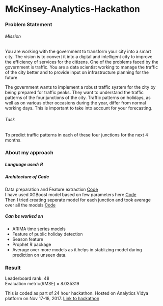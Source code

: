 # McKinsey-Analytics-Hackathon

### Problem Statement

###### Mission
You are working with the government to transform your city into a smart city. The vision is to convert it into a digital and intelligent city to improve the efficiency of services for the citizens. One of the problems faced by the government is traffic. You are a data scientist working to manage the traffic of the city better and to provide input on infrastructure planning for the future.
 
The government wants to implement a robust traffic system for the city by being prepared for traffic peaks. They want to understand the traffic patterns of the four junctions of the city. Traffic patterns on holidays, as well as on various other occasions during the year, differ from normal working days. This is important to take into account for your forecasting.
 
###### Task
To predict traffic patterns in each of these four junctions for the next 4 months.

### About my approach
##### Language used: R <br>
##### Architecture of Code
Data preparation and Feature extraction [Code](https://github.com/sm86/McKinsey-Analytics-Hackathon/blob/master/DataPreparation.R)<br>
I have used XGBoost model based on few parameters here [Code](https://github.com/sm86/McKinsey-Analytics-Hackathon/blob/master/XGBoostModel.R)<br>
Then I tried creating seperate model for each junction and took average over all the models [Code](https://github.com/sm86/McKinsey-Analytics-Hackathon/blob/master/Models.R)

##### Can be worked on
* ARIMA time series models
* Feature of public holiday detection 
* Season feature 
* Prophet R package
* Average over more models as it helps in stablizing model during prediction on unseen data.

### Result
Leaderboard rank: 48 <br>
Evaluation metric(RMSE) = 8.035319

This is coded as part of 24 hour hackathon. Hosted on Analytics Vidya platform on Nov 17-18, 2017. [Link to hackathon](https://datahack.analyticsvidhya.com/contest/mckinsey-analytics-hackathon/)
